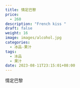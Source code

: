 ```yaml
---
title: 情定巴黎
price:
  - 260
description: "French kiss "
draft: false
weight: 16
image: images/alcohol.jpg
categories:
  - 冰品-果汁
tags:
  - 冰品
  - 果汁
date: 2023-08-11T23:15:01+08:00
---
```


 情定巴黎
